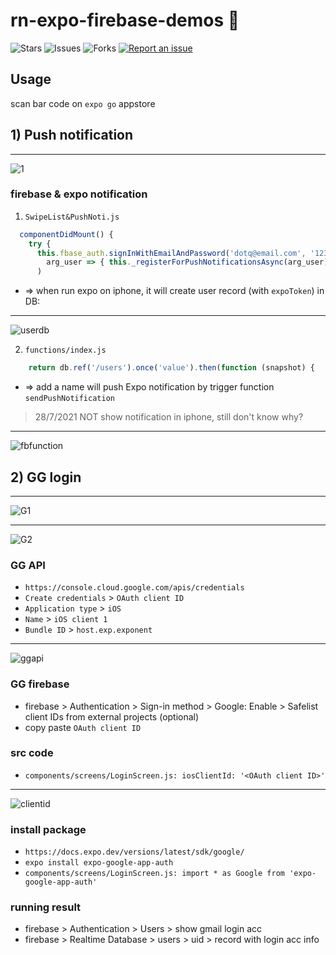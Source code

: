 # rn-expo-firebase-demos 🐳

![Stars](https://img.shields.io/github/stars/tquangdo/rn-expo-firebase-demos?color=f05340)
![Issues](https://img.shields.io/github/issues/tquangdo/rn-expo-firebase-demos?color=f05340)
![Forks](https://img.shields.io/github/forks/tquangdo/rn-expo-firebase-demos?color=f05340)
[![Report an issue](https://img.shields.io/badge/Support-Issues-green)](https://github.com/tquangdo/rn-expo-firebase-demos/issues/new)

## Usage
scan bar code on `expo go` appstore

## 1) Push notification

************************
![1](screenshots/1.jpeg)

### firebase & expo notification
1. `SwipeList&PushNoti.js`
```js
  componentDidMount() {
    try {
      this.fbase_auth.signInWithEmailAndPassword('dotq@email.com', '123456').then(
        arg_user => { this._registerForPushNotificationsAsync(arg_user) }
      )
```
- => when run expo on iphone, it will create user record (with `expoToken`) in DB:
************************
![userdb](screenshots/userdb.png)

2. `functions/index.js`
```js
    return db.ref('/users').once('value').then(function (snapshot) {
```
- => add a name will push Expo notification by trigger function `sendPushNotification`
>28/7/2021 NOT show notification in iphone, still don't know why?
************************
![fbfunction](screenshots/fbfunction.png)

## 2) GG login

************************
![G1](screenshots/G1.jpeg)
************************
![G2](screenshots/G2.jpeg)

### GG API
- `https://console.cloud.google.com/apis/credentials`
- `Create credentials` > `OAuth client ID`
- `Application type` > `iOS`
- `Name` > `iOS client 1`
- `Bundle ID` > `host.exp.exponent`

************************
![ggapi](screenshots/ggapi.png)

### GG firebase
- firebase > Authentication > Sign-in method > Google: Enable > Safelist client IDs from external projects (optional)
- copy paste `OAuth client ID`

### src code
- `components/screens/LoginScreen.js: iosClientId: '<OAuth client ID>'`

************************
![clientid](screenshots/clientid.png)

### install package
- `https://docs.expo.dev/versions/latest/sdk/google/`
- `expo install expo-google-app-auth`
- `components/screens/LoginScreen.js: import * as Google from 'expo-google-app-auth'`

### running result
- firebase > Authentication > Users > show gmail login acc
- firebase > Realtime Database > users > uid > record with login acc info

